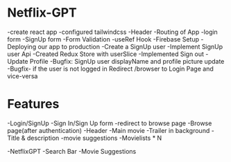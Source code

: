 # Netflix-GPT

-create react app
-configured tailwindcss
-Header
-Routing of App
-login form
-SignUp form
-Form Validation
-useRef Hook
-Firebase Setup
-Deploying our app to production
-Create a SignUp user
-Implement SignUp user Api
-Created Redux Store with userSlice
-Implemented Sign out
-Update Profile
-Bugfix: SignUp user displayName  and profile  picture update
-Bugfix- if the user is not logged in Redirect /browser to Login Page and vice-versa


# Features
-Login/SignUp
   -Sign In/Sign Up form
   -redirect to browse page
-Browse page(after authentication)
   -Header
   -Main movie
       -Trailer in background
       -Title & description
       -movie suggestions
           -Movielists * N

-NetflixGPT
   -Search Bar
   -Movie Suggestions


    